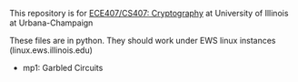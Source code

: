 This repository is for [ECE407/CS407: Cryptography](https://soc1024.ece.illinois.edu/teaching/ececs407/fa21/) at University of Illinois at Urbana-Champaign

These files are in python. They should work under EWS linux instances (linux.ews.illinois.edu)

- mp1: Garbled Circuits